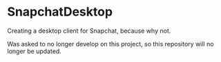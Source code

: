 # SnapchatDesktop
Creating a desktop client for Snapchat, because why not.

 Was asked to no longer develop on this project, so this repository will no longer be updated.
